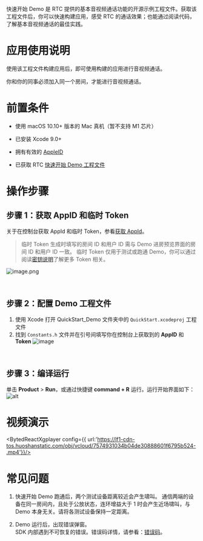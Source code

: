 快速开始 Demo 是 RTC 提供的基本音视频通话功能的开源示例工程文件。获取该工程文件后，你可以快速构建应用，感受 RTC 的通话效果；也能通过阅读代码，了解基本音视频通话的最佳实践。
</br>

# 应用使用说明

使用该工程文件构建应用后，即可使用构建的应用进行音视频通话。

你和你的同事必须加入同一个房间，才能进行音视频通话。
# 前置条件

*   使用 macOS 10.10+ 版本的 Mac 真机（暂不支持 M1 芯片）

*   已安装 Xcode 9.0+

*   拥有有效的 [AppleID](http://appleid.apple.com/)

*   已获取 RTC [快速开始 Demo 工程文件](75707.md#%E4%B8%8B%E8%BD%BD%E5%BF%AB%E9%80%9F%E5%BC%80%E5%A7%8B-demo)


# 操作步骤

## 步骤 1：获取 AppID 和临时 Token

关于在控制台获取 AppId 和临时 Token，参看[获取 AppId](69865)。

> 临时 Token 生成时填写的房间 ID 和用户 ID 需与 Demo 进房预览界面的房间 ID 和用户 ID 一致。
临时 Token 仅用于测试或跑通 Demo，你可以通过阅读[密钥说明](70121)了解更多 Token 相关。

![image.png](https://p-vcloud.byteimg.com/tos-cn-i-em5hxbkur4/d977b53dbfda44a090162c775b7874d8~tplv-em5hxbkur4-noop.image?width=1280&height=479)

</br>

## 步骤 2：配置 Demo 工程文件

1.  使用 Xcode 打开 QuickStart_Demo 文件夹中的 `QuickStart.xcodeproj` 工程文件
2.  找到 `Constants.h` 文件并在引号间填写你在控制台上获取到的  **AppID**  和  **Token**
![image](https://p-vcloud.byteimg.com/tos-cn-i-em5hxbkur4/4dda9766854348bbab02c8a5b3350d96~tplv-em5hxbkur4-noop.image?width=1919&height=807)

</br>

## 步骤 3：编译运行

单击 **Product** > **Run**，或通过快捷键 **command + R** 运行。运行开始界面如下：
![alt](https://lf3-volc-editor.volccdn.com/obj/volcfe/sop-public/upload_29ad8d96fbaa3db501523c0e8d9d6c4b.png)

# 视频演示
<BytedReactXgplayer
config={{ url:'https://lf1-cdn-tos.huoshanstatic.com/obj/vcloud/7574931034b04de30888601f6795b524-.mp4'}}/>

# 常见问题
1. 快速开始 Demo 跑通后，两个测试设备距离较近会产生啸叫。
通信两端的设备在同一房间内，且处于公放状态，连环增益大于 1 时会产生近场啸叫，与 Demo 本身无关。请将各测试设备保持一定距离。

2. Demo 运行后，出现错误弹窗。  
   SDK 内部遇到不可恢复的错误。错误码详情，请参看：[错误码](70091.md#bytertcerrorcode)。